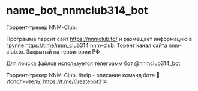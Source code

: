 # name_bot_nnmclub314_bot
Торрент-трекер NNM-Club.


Программа парсит сайт  https://nnmclub.to/
и размещает информацию в группе https://t.me/nnm_club314
nnm-club. Торент канал сайта nnm-club.to. Закрытый на территории РФ


Для поиска файлов используется телеграмм бот  @nnmclub314_bot


Торрент-трекер NNM-Club.
/help - описание команд бота 
👨‍ Исполнитель:   https://t.me/Createbot314
